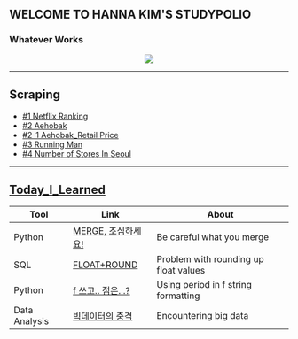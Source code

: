 ## WELCOME TO HANNA KIM'S STUDYPOLIO
### Whatever Works
<p align="center">
  <!--<img src="https://images.unsplash.com/photo-1516782522590-682f9816631d?ixlib=rb-1.2.1&ixid=eyJhcHBfaWQiOjEyMDd9&auto=format&fit=crop&w=1990&q=80"/>-->
  
  <img src = "https://images.unsplash.com/photo-1550744771-b8b1552bb095?ixid=MXwxMjA3fDB8MHxwaG90by1wYWdlfHx8fGVufDB8fHw%3D&ixlib=rb-1.2.1&auto=format&fit=crop&w=1050&q=80"/>
</p>

***

## Scraping
- [#1 Netflix Ranking](scraping_netflix_second_trial.html)
- [#2 Aehobak](scraping_aehobak.html)
- [#2-1 Aehobak_Retail Price](scraping_aehobak_retail.html)
- [#3 Running Man](scraping_runningman.html)
- [#4 Number of Stores In Seoul](scraping_stores_togu.html)


***

## [Today_I_Learned](https://velog.io/@khnn)

| Tool | Link | About |
| --------------- | --------------- | --------------- |
| Python | [MERGE, 조심하세요!](https://velog.io/@khnn/MERGE-JOIN-조심하세요) | Be careful what you merge |
| SQL | [FLOAT+ROUND](https://velog.io/@khnn/TIL-FLOAT-ROUND) | Problem with rounding up float values |
| Python | [f 쓰고.. 점은...?](https://velog.io/@khnn/python-f-쓰고..점은-어디-찍는다고) | Using period in f string formatting |
| Data Analysis | [빅데이터의 충격](https://velog.io/@khnn/TIL-빅데이터의-충격) | Encountering big data |


